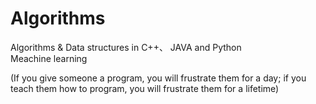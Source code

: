 # Algorithms
Algorithms & Data structures in C++、 JAVA and Python  
Meachine learning  

(If you give someone a program, you will frustrate them for a day; if you teach them how to program, you will frustrate them for a lifetime)

